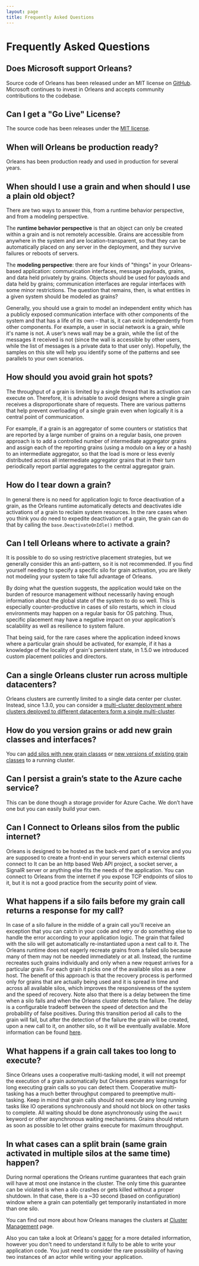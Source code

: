```yaml
---
layout: page
title: Frequently Asked Questions
---
```


# Frequently Asked Questions

## Does Microsoft support Orleans?

Source code of Orleans has been released under an MIT license on [GitHub](https://github.com/dotnet/orleans).
Microsoft continues to invest in Orleans and accepts community contributions to the codebase.

## Can I get a "Go Live" License?

The source code has been releases under the [MIT license](https://github.com/dotnet/orleans/blob/master/LICENSE).

## When will Orleans be production ready?

Orleans has been production ready and used in production for several years.

## When should I use a grain and when should I use a plain old object?

There are two ways to answer this, from a runtime behavior perspective, and from a modeling perspective.

The **runtime behavior perspective** is that an object can only be created within a grain and is not remotely accessible.
Grains are accessible from anywhere in the system and are location-transparent, so that they can be automatically placed on any server in the deployment, and they survive failures or reboots of servers.

The **modeling perspective**: there are four kinds of "things" in your Orleans-based application: communication interfaces, message payloads, grains, and data held privately by grains.
Objects should be used for payloads and data held by grains; communication interfaces are regular interfaces with some minor restrictions.
The question that remains, then, is what entities in a given system should be modeled as grains?

Generally, you should use a grain to model an independent entity which has a publicly exposed communication interface with other components of the system and that has a life of its own – that is, it can exist independently from other components.
For example, a user in social network is a grain, while it's name is not.
A user’s news wall may be a grain, while the list of the messages it received is not (since the wall is accessible by other users, while the list of messages is a private data to that user only).
Hopefully, the samples on this site will help you identify some of the patterns and see parallels to your own scenarios.

## How should you avoid grain hot spots?

The throughput of a grain is limited by a single thread that its activation can execute on.
Therefore, it is advisable to avoid designs where a single grain receives a disproportionate share of requests.
There are various patterns that help prevent overloading of a single grain even when logically it is a central point of communication.

For example, if a grain is an aggregator of some counters or statistics that are reported by a large number of grains on a regular basis, one proven approach is to add a controlled number of intermediate aggregator grains and assign each of the reporting grains (using a modulo on a key or a hash) to an intermediate aggregator, so that the load is more or less evenly distributed across all intermediate aggregator grains that in their turn periodically report partial aggregates to the central aggregator grain.

## How do I tear down a grain?

In general there is no need for application logic to force deactivation of a grain, as the Orleans runtime automatically detects and deactivates idle activations of a grain to reclaim system resources.
In the rare cases when you think you do need to expedite deactivation of a grain, the grain can do that by calling the `base.DeactivateOnIdle()` method.

## Can I tell Orleans where to activate a grain?

It is possible to do so using restrictive placement strategies, but we generally consider this an anti-pattern, so it is not recommended.
If you find yourself needing to specify a specific silo for grain activation, you are likely not modeling your system to take full advantage of Orleans.

By doing what the question suggests, the application would take on the burden of resource management without necessarily having enough information about the global state of the system to do so well.
This is especially counter-productive in cases of silo restarts, which in cloud environments may happen on a regular basis for OS patching.
Thus, specific placement may have a negative impact on your application's scalability as well as resilience to system failure.

That being said, for the rare cases where the application indeed knows where a particular grain should be activated, for example, if it has a knowledge of the locality of grain's persistent state, in 1.5.0 we introduced custom placement policies and directors.

## Can a single Orleans cluster run across multiple datacenters?

Orleans clusters are currently limited to a single data center per cluster.
Instead, since 1.3.0, you can consider a [multi-cluster deployment where clusters deployed to different datacenters form a single multi-cluster](Multi-Cluster/Overview.md). 

## How do you version grains or add new grain classes and interfaces?

You can [add silos with new grain classes](Deployment-and-Operations/Heterogeneous-Silos.md) or [new versions of existing grain classes](Grain-Versioning/Grain-versioning.md) to a running cluster.

## Can I persist a grain’s state to the Azure cache service?

This can be done though a storage provider for Azure Cache. We don’t have one but you can easily build your own.

## Can I Connect to Orleans silos from the public internet?

Orleans is designed to be hosted as the back-end part of a service and you are supposed to create a front-end in your servers which external clients connect to
It can be an http based Web API project, a socket server, a SignalR server or anything else fits the needs of the application.
You can connect to Orleans from the internet if you expose TCP endpoints of silos to it, but it is not a good practice from the security point of view.

## What happens if a silo fails before my grain call returns a response for my call?

In case of a silo failure in the middle of a grain call you'll receive an exception that you can catch in your code and retry or do something else to handle the error according to your application logic.
The grain that failed with the silo will get automatically re-instantiated upon a next call to it.
The Orleans runtime does not eagerly recreate grains from a failed silo because many of them may not be needed immediately or at all.
Instead, the runtime recreates such grains individually and only when a new request arrives for a particular grain.
For each grain it picks one of the available silos as a new host.
The benefit of this approach is that the recovery process is performed only for grains that are actually being used and it is spread in time and across all available silos, which improves the responsiveness of the system and the speed of recovery.
Note also that there is a delay between the time when a silo fails and when the Orleans cluster detects the failure.
The delay is a configurable tradeoff between the speed of detection and the probability of false positives.
During this transition period all calls to the grain will fail, but after the detection of the failure the grain will be created, upon a new call to it, on another silo, so it will be eventually available.
More information can be found [here](Runtime-Implementation-Details/Cluster-Management.md).

## What happens if a grain call takes too long to execute?

Since Orleans uses a cooperative multi-tasking model, it will not preempt the execution of a grain automatically but Orleans generates warnings for long executing grain calls so you can detect them.
Cooperative multi-tasking has a much better throughput compared to preemptive multi-tasking.
Keep in mind that grain calls should not execute any long running tasks like IO operations synchronously and should not block on other tasks to complete.
All waiting should be done asynchronously using the `await` keyword or other asynchronous waiting mechanisms.
Grains should return as soon as possible to let other grains execute for maximum throughput.

## In what cases can a split brain (same grain activated in multiple silos at the same time) happen?

During normal operations the Orleans runtime guarantees that each grain will have at most one instance in the cluster.
The only time this guarantee can be violated is when a silo crashes or gets killed without a proper shutdown.
In that case, there is a ~30 second (based on configuration) window where a grain can potentially get temporarily instantiated in more than one silo.

You can find out more about how Orleans manages the clusters at [Cluster Management](Runtime-Implementation-Details/Cluster-Management.md) page.

Also you can take a look at Orleans's [paper](http://research.microsoft.com/pubs/210931/Orleans-MSR-TR-2014-41.pdf) for a more detailed information, however you don't need to understand it fully to be able to write your application code.
You just need to consider the rare possibility of having two instances of an actor while writing your application.
